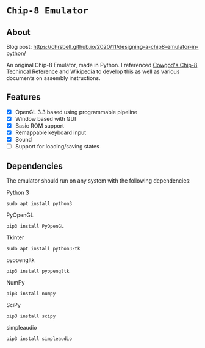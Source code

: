 # `Chip-8 Emulator`

## About

Blog post: https://chrsbell.github.io/2020/11/designing-a-chip8-emulator-in-python/

An original Chip-8 Emulator, made in Python. I referenced [Cowgod's Chip-8 Techincal Reference](http://devernay.free.fr/hacks/chip8/C8TECH10.HTM) and [Wikipedia](https://en.wikipedia.org/wiki/CHIP-8) to develop this as well as various documents on assembly instructions.

## Features

- [x] OpenGL 3.3 based using programmable pipeline
- [x] Window based with GUI
- [x] Basic ROM support
- [x] Remappable keyboard input
- [x] Sound
- [ ] Support for loading/saving states

## Dependencies

The emulator should run on any system with the following dependencies:

Python 3

    sudo apt install python3

PyOpenGL

    pip3 install PyOpenGL

Tkinter

    sudo apt install python3-tk

pyopengltk

    pip3 install pyopengltk

NumPy

    pip3 install numpy

SciPy

    pip3 install scipy

simpleaudio

    pip3 install simpleaudio

<!--stackedit_data:
eyJoaXN0b3J5IjpbLTUzODIzMjM0OSwtMTY5MTU1NzUwXX0=
-->
